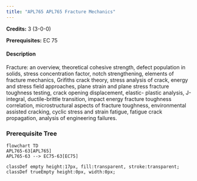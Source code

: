 ```yaml
---
title: "APL765 APL765 Fracture Mechanics"
---
```

**Credits:** 3 (3-0-0)

**Prerequisites:** EC 75

#### Description
Fracture: an overview, theoretical cohesive strength, defect population in solids, stress concentration factor, notch strengthening, elements of fracture mechanics, Grifiths crack theory, stress analysis of crack, energy and stress field approaches, plane strain and plane stress fracture toughness testing, crack opening displacement, elastic- plastic analysis, J-integral, ductile-brittle transition, impact energy fracture toughness correlation, microstructural aspects of fracture toughness, environmental assisted cracking, cyclic stress and strain fatigue, fatigue crack propagation, analysis of engineering failures.

### Prerequisite Tree

```mermaid
flowchart TD
APL765-63[APL765]
APL765-63 --> EC75-63[EC75]

classDef empty height:17px, fill:transparent, stroke:transparent;
classDef trueEmpty height:0px, width:0px;
```